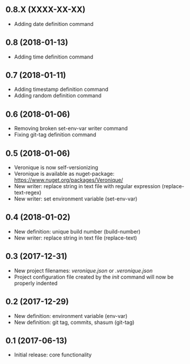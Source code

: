 ## 0.8.X (XXXX-XX-XX)

- Adding date definition command

## 0.8 (2018-01-13)

- Adding time definition command

## 0.7 (2018-01-11)

- Adding timestamp definition command
- Adding random definition command

## 0.6 (2018-01-06)

- Removing broken set-env-var writer command
- Fixing git-tag definition command

## 0.5 (2018-01-06)

- Veronique is now self-versionizing
- Veronique is available as nuget-package: https://www.nuget.org/packages/Veronique/
- New writer: replace string in text file with regular expression (replace-text-regex)
- New writer: set environment variable (set-env-var)

## 0.4 (2018-01-02)

- New definition: unique build number (build-number)
- New writer: replace string in text file (replace-text)

## 0.3 (2017-12-31)

- New project filenames: *veronique.json* or *.veronique.json*
- Project configuration file created by the *init* command will now be properly indented

## 0.2 (2017-12-29)

- New definition: environment variable (env-var)
- New definition: git tag, commits, shasum (git-tag)

## 0.1 (2017-06-13)

- Initial release: core functionality